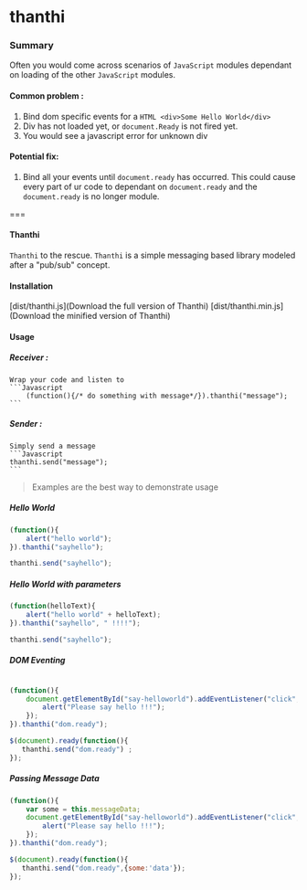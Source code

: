 thanthi
=======

### Summary

Often you would come across scenarios of ```JavaScript``` modules dependant on loading of the other ```JavaScript``` modules.

#### Common problem :

1. Bind dom specific events for a ```HTML <div>Some Hello World</div>```
2. Div has not loaded yet, or ```document.Ready``` is not fired yet.
3. You would see a javascript error for unknown div

#### Potential fix:
1. Bind all your events until ```document.ready``` has occurred.  This could cause every part of ur code to dependant on ```document.ready``` and the ```document.ready``` is no longer module.

===

#### Thanthi
`Thanthi` to the rescue. `Thanthi` is a simple messaging based library modeled after a "pub/sub" concept.

#### Installation
[dist/thanthi.js](Download the full version of Thanthi)
[dist/thanthi.min.js](Download the minified version of Thanthi)

#### Usage

##### Receiver :
    Wrap your code and listen to
    ```Javascript
        (function(){/* do something with message*/}).thanthi("message");
    ```

##### Sender :
    Simply send a message
    ```Javascript
    thanthi.send("message");
    ```

> Examples are the best way to demonstrate usage

##### Hello World

````javascript
(function(){
    alert("hello world");
}).thanthi("sayhello");

thanthi.send("sayhello");

````

##### Hello World with parameters

````javascript
(function(helloText){
    alert("hello world" + helloText);
}).thanthi("sayhello", " !!!!");

thanthi.send("sayhello");

````


##### DOM Eventing

```javascript

(function(){
    document.getElementById("say-helloworld").addEventListener("click",function(e){
        alert("Please say hello !!!");
    });
}).thanthi("dom.ready");

$(document).ready(function(){
   thanthi.send("dom.ready") ;
});

```

##### Passing Message Data

``` javascript
(function(){
    var some = this.messageData;
    document.getElementById("say-helloworld").addEventListener("click",function(e){
        alert("Please say hello !!!");
    });
}).thanthi("dom.ready");

$(document).ready(function(){
   thanthi.send("dom.ready",{some:'data'});
});

```